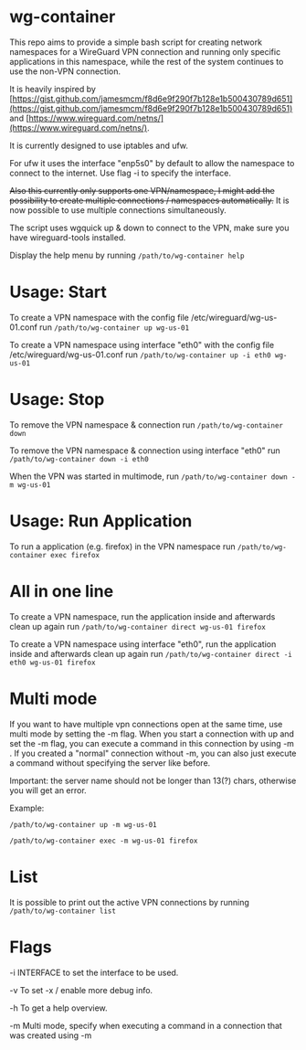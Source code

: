 # wg-container
This repo aims to provide a simple bash script for creating network namespaces for a WireGuard VPN connection and running only specific applications in this namespace, while the rest of the system continues to use the non-VPN connection.

It is heavily inspired by [https://gist.github.com/jamesmcm/f8d6e9f290f7b128e1b500430789d651](https://gist.github.com/jamesmcm/f8d6e9f290f7b128e1b500430789d651) and [https://www.wireguard.com/netns/](https://www.wireguard.com/netns/).

It is currently designed to use iptables and ufw.

For ufw it uses the interface "enp5s0" by default to allow the namespace to connect to the internet. Use flag -i to specify the interface.

~~Also this currently only supports one VPN/namespace, I might add the possibility to create multiple connections / namespaces automatically.~~ It is now possible to use multiple connections simultaneously.

The script uses wgquick up & down to connect to the VPN, make sure you have wireguard-tools installed.

Display the help menu by running ```/path/to/wg-container help```

# Usage: Start
To create a VPN namespace with the config file /etc/wireguard/wg-us-01.conf run ```/path/to/wg-container up wg-us-01```

To create a VPN namespace using interface "eth0" with the config file /etc/wireguard/wg-us-01.conf run ```/path/to/wg-container up -i eth0 wg-us-01```

# Usage: Stop
To remove the VPN namespace & connection run ```/path/to/wg-container down```

To remove the VPN namespace & connection using interface "eth0" run ```/path/to/wg-container down -i eth0```

When the VPN was started in multimode, run ```/path/to/wg-container down -m wg-us-01```

# Usage: Run Application
To run a application (e.g. firefox) in the VPN namespace run ```/path/to/wg-container exec firefox```

# All in one line
To create a VPN namespace, run the application inside and afterwards clean up again run ```/path/to/wg-container direct wg-us-01 firefox```

To create a VPN namespace using interface "eth0", run the application inside and afterwards clean up again run ```/path/to/wg-container direct -i eth0 wg-us-01 firefox```

# Multi mode
If you want to have multiple vpn connections open at the same time, use multi mode by setting the -m flag. When you start a connection with up and set the -m flag, you can execute a command in this connection by using -m <servername>. If you created a "normal" connection without -m, you can also just execute a command without specifying the server like before.

Important: the server name should not be longer than 13(?) chars, otherwise you will get an error.

Example:

```/path/to/wg-container up -m wg-us-01```

```/path/to/wg-container exec -m wg-us-01 firefox```

# List
It is possible to print out the active VPN connections by running ```/path/to/wg-container list```

# Flags
-i INTERFACE to set the interface to be used.

-v To set -x / enable more debug info.

-h To get a help overview.

-m Multi mode, specify when executing a command in a connection that was created using -m
